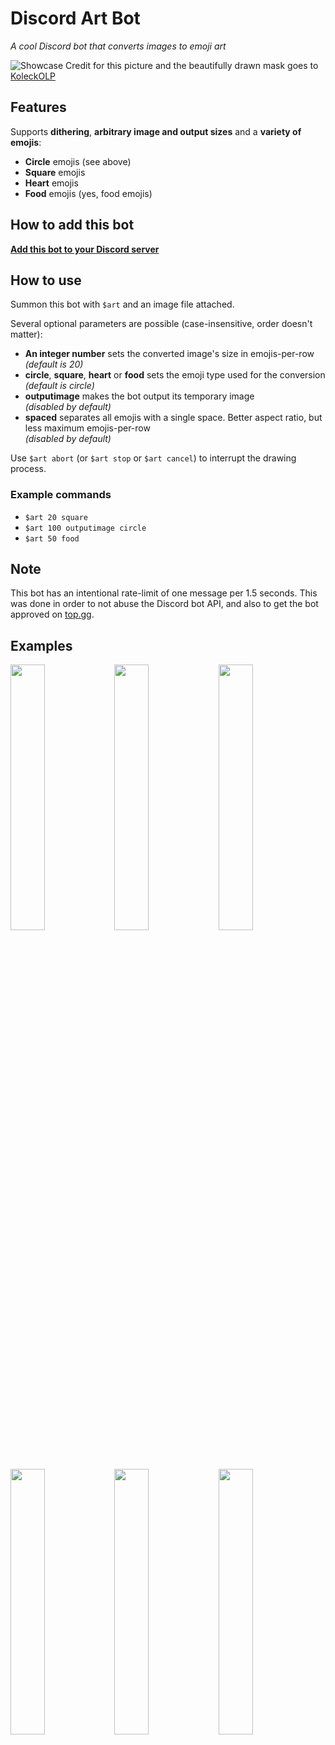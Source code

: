 # Discord Art Bot
_A cool Discord bot that converts images to emoji art_

![Showcase](https://imgur.com/YjsYK3l.png)
Credit for this picture and the beautifully drawn mask goes to [KoleckOLP](https://github.com/KoleckOLP/)

## Features

Supports **dithering**, **arbitrary image and output sizes** and a **variety of emojis**:
- **Circle** emojis (see above)
- **Square** emojis
- **Heart** emojis
- **Food** emojis (yes, food emojis)

## How to add this bot

**[Add this bot to your Discord server](https://discordapp.com/oauth2/authorize?client_id=703327445629272166&scope=bot&permissions=2048)**

## How to use

Summon this bot with `$art` and an image file attached.

Several optional parameters are possible (case-insensitive, order doesn't matter):
- **An integer number** sets the converted image's size in emojis-per-row<br/>_(default is 20)_
- **circle**, **square**, **heart** or **food** sets the emoji type used for the conversion<br/>_(default is circle)_
- **outputimage** makes the bot output its temporary image<br/>_(disabled by default)_
- **spaced** separates all emojis with a single space. Better aspect ratio, but less maximum emojis-per-row<br/>_(disabled by default)_

Use `$art abort` (or `$art stop` or `$art cancel`) to interrupt the drawing process.

### Example commands
- `$art 20 square`
- `$art 100 outputimage circle`
- `$art 50 food`

## Note
This bot has an intentional rate-limit of one message per 1.5 seconds. This was done in order to not abuse the Discord bot API, and also to get the bot approved on [top.gg](https://top.gg).

## Examples
<img src="https://imgur.com/HVCjtmx.png" width=33%><img src="https://imgur.com/Ci0BSr5.png" width=33%><img src="https://imgur.com/Gpzajqr.png" width=33%>
<img src="https://imgur.com/mkhqp5q.png" width=33%><img src="https://imgur.com/U0aTxry.png" width=33%><img src="https://imgur.com/E7TJi7x.png" width=33%>
